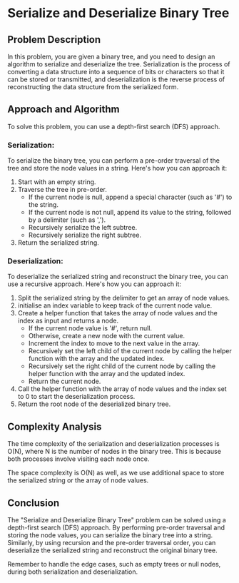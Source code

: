 # Serialize and Deserialize Binary Tree

## Problem Description

In this problem, you are given a binary tree, and you need to design an algorithm to serialize and deserialize the tree. Serialization is the process of converting a data structure into a sequence of bits or characters so that it can be stored or transmitted, and deserialization is the reverse process of reconstructing the data structure from the serialized form.

## Approach and Algorithm

To solve this problem, you can use a depth-first search (DFS) approach.

### Serialization:

To serialize the binary tree, you can perform a pre-order traversal of the tree and store the node values in a string. Here's how you can approach it:

1. Start with an empty string.
2. Traverse the tree in pre-order.
   - If the current node is null, append a special character (such as '#') to the string.
   - If the current node is not null, append its value to the string, followed by a delimiter (such as ',').
   - Recursively serialize the left subtree.
   - Recursively serialize the right subtree.
3. Return the serialized string.

### Deserialization:

To deserialize the serialized string and reconstruct the binary tree, you can use a recursive approach. Here's how you can approach it:

1. Split the serialized string by the delimiter to get an array of node values.
2. initialise an index variable to keep track of the current node value.
3. Create a helper function that takes the array of node values and the index as input and returns a node.
   - If the current node value is '#', return null.
   - Otherwise, create a new node with the current value.
   - Increment the index to move to the next value in the array.
   - Recursively set the left child of the current node by calling the helper function with the array and the updated index.
   - Recursively set the right child of the current node by calling the helper function with the array and the updated index.
   - Return the current node.
4. Call the helper function with the array of node values and the index set to 0 to start the deserialization process.
5. Return the root node of the deserialized binary tree.

## Complexity Analysis

The time complexity of the serialization and deserialization processes is O(N), where N is the number of nodes in the binary tree. This is because both processes involve visiting each node once.

The space complexity is O(N) as well, as we use additional space to store the serialized string or the array of node values.

## Conclusion

The "Serialize and Deserialize Binary Tree" problem can be solved using a depth-first search (DFS) approach. By performing pre-order traversal and storing the node values, you can serialize the binary tree into a string. Similarly, by using recursion and the pre-order traversal order, you can deserialize the serialized string and reconstruct the original binary tree.

Remember to handle the edge cases, such as empty trees or null nodes, during both serialization and deserialization.

